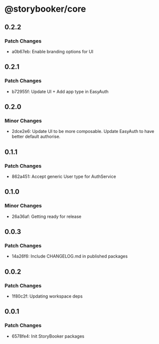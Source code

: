 # @storybooker/core

## 0.2.2

### Patch Changes

- a0b67eb: Enable branding options for UI

## 0.2.1

### Patch Changes

- b72955f: Update UI + Add app type in EasyAuth

## 0.2.0

### Minor Changes

- 2dce2e6: Update UI to be more composable. Update EasyAuth to have better default authorise.

## 0.1.1

### Patch Changes

- 862a451: Accept generic User type for AuthService

## 0.1.0

### Minor Changes

- 26a36af: Getting ready for release

## 0.0.3

### Patch Changes

- 14a26f6: Include CHANGELOG.md in published packages

## 0.0.2

### Patch Changes

- 1f80c2f: Updating workspace deps

## 0.0.1

### Patch Changes

- 6578fe4: Init StoryBooker packages
